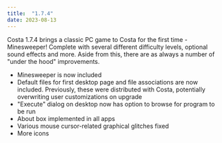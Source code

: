 ```yaml
---
title:  "1.7.4"
date: 2023-08-13
---
```

Costa 1.7.4 brings a classic PC game to Costa for the first time - Minesweeper! Complete with several different difficulty levels, optional sound effects and more. Aside from this, there are as always a number of "under the hood" improvements.

- Minesweeper is now included
- Default files for first desktop page and file associations are now included. Previously, these were distributed with Costa, potentially overwriting user customizations on upgrade
- "Execute" dialog on desktop now has option to browse for program to be run
- About box implemented in all apps
- Various mouse cursor-related graphical glitches fixed
- More icons
